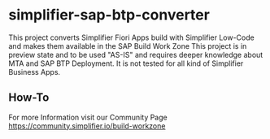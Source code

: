 # simplifier-sap-btp-converter

This project converts Simplifier Fiori Apps build with Simplifier Low-Code and makes them available in the SAP Build Work Zone
This project is in preview state and to be used "AS-IS" and requires deeper knowledge about MTA and SAP BTP Deployment.
It is not tested for all kind of Simplifier Business Apps.


## How-To

For more Information visit our Community Page 
https://community.simplifier.io/build-workzone
